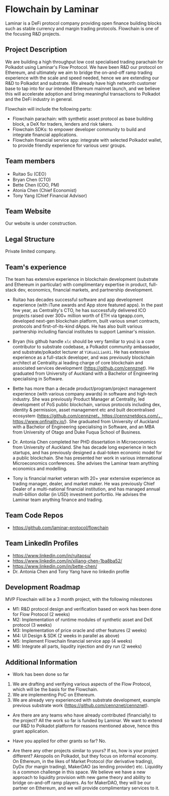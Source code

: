 # Flowchain by Laminar
Laminar is a DeFi protocol company providing open finance building blocks such as stable currency and margin trading protocols. Flowchain is one of the focusing R&D projects. 

## Project Description
We are building a high throughput low cost specialised trading parachain for Polkadot using Laminar's Flow Protocol. We have been R&D our protocol on Ethereum, and ultimately we aim to bridge the on-and-off ramp trading experience with the scale and speed needed, hence we are extending our R&D to Polkadot and substrate. We already have high networth customer base to tap into for our intended Ethereum mainnet launch, and we believe this will accelerate adoption and bring meaningful transactions to Polkadot and the DeFi industry in general.

Flowchain will include the following parts:
  * Flowchain parachain: with synthetic asset protocol as base building block, a DeX for traders, lenders and risk takers.
  * Flowchain SDKs: to empower developer community to build and integrate financial applications.
  * Flowchain financial service app: integrate with selected Polkadot wallet, to provide friendly experience for various uesr groups.

## Team members
* Ruitao Su (CEO）
* Bryan Chen (CTO)
* Bette Chen (COO, PM)	
* Atonia Chen (Chief Economist)
* Tony Yang (Chief Financial Advisor)
	
## Team Website	
Our website is under construction.

## Legal Structure 
Private limited company.

## Team's experience
The team has extensive experience in blockchain development (substrate and Ethereum in particular) with complimentary expertise in product, full-stack dev, economics, financial markets, and partnership development.

* Ruitao has decades successful software and app development experience (with iTune awards and App store featured apps). In the past few year, as Centrality's CTO, he has successfully delivered ICO projects raised over 300+ million worth of ETH via tgeapp.com, developed next-gen blockchain platform, built various smart contracts, protocols and first-of-its-kind dApps. He has also built various partnership including fiancial institutes to support Laminar's mission.

* Bryan (his github handle `xlc` should be very familiar to you) is a core contributor to substrate codebase, a Polkadot community ambassador, and substrate/polkadot lecturer at `YiKuaiLianXi`. He has extensive experience as a full-stack developer, and was previously blockchain architect at Centrality.ai leading charge of core blockchain and associated services development (https://github.com/cennznet). He graduated from University of Auckland with a Bachelor of Engineering specialising in Software. 

* Bette has more than a decade product/program/project management experience (with various company awards) in software and high-tech industry. She was previously Product Manager at Centrality, led development of PoS public blockchain, various protocols including dex, identity & permission, asset management etc and built decentralised ecosystem (https://github.com/cennznet，https://cennznetdocs.com/，https://www.onfinality.io/). She graduated from University of Auckland with a Bachelor of Engineering specialising in Software, and an MBA from University of Otago and Duke Fuqua School of Business. 

* Dr. Antonia Chen completed her PHD dissertation in Microeconomics from University of Auckland. She has decade long experience in tech startups, and has previously designed a dual-token economic model for a public blockchain. She has presented her work in various international Microeconomics conferences. She advises the Laminar team anything economics and modelling. 

* Tony is financial market veteran with 20+ year extensive experience as trading manager, dealer, and market maker. He was previously Chief Dealer of a multi-national financial institution, and has managed annual multi-billion dollar (in USD) investment porfortlio. He advises the Laminar team anything finance and trading. 

## Team Code Repos
* https://github.com/laminar-protocol/flowchain

## Team LinkedIn Profiles
* https://www.linkedin.com/in/ruitaosu/<Ruitao Su>
* https://www.linkedin.com/in/xiliang-chen-1ba8ba52/<Bryan Chen>
* https://www.linkedin.com/in/bette-chen/<Bette Chen>
* Dr. Antonia Chen and Tony Yang have no linkedin profile

## Development Roadmap
MVP Flowchain will be a 3 month project, with the following milestones

* M1: R&D protocol design and verification based on work has been done for Flow Protocol (2 weeks)
* M2: Implementation of runtime modules of synthetic asset and DeX protocol (3 weeks)
* M3: Implementation of price oracle and other features (2 weeks)
* M4: UI Design & SDK (2 weeks in parallel as above)
* M5: Implement Flowchain financial service app (4 weeks)
* M6: Integrate all parts, liqudity injection and dry run (2 weeks)

## Additional Information
* Work has been done so far
1. We are drafting and verifying various aspects of the Flow Protocol, which will be the basis for the Flowchain. 
2. We are implementing PoC on Ethereum.
3. We are already very experienced with substrate development, example previous substrate work (https://github.com/cennznet/cennznet).

* Are there are any teams who have already contributed (financially) to the project?
All the work so far is funded by Laminar. We want to extend our R&D to Polkadot platform for reasons mentioned above, hence this grant application.

* Have you applied for other grants so far?
No.

* Are there any other projects similar to yours? If so, how is your project different?
Akropolis on Polkadot, but they focus on informal economy. On Ethereum, in the likes of Market Protocol (for derivative trading), DyDx (for margin trading), MakerDAO (as lending provider) etc.
Liquidity is a common challenge in this space. We believe we have a new approach to liquidity provision with new game theory and ability to bridge on-and-off ramp players. As for MakerDAO, they will be our partner on Ethereum, and we will provide complimentary services to it.